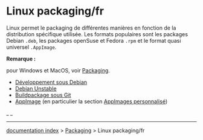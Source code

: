 # Linux packaging/fr
Linux permet le packaging de différentes manières en fonction de la distribution spécifique utilisée. Les formats populaires sont les packages Debian `.deb`, les packages openSuse et Fedora `.rpm` et le format quasi universel `.AppImage`.


**Remarque :**

pour Windows et MacOS, voir [Packaging](Packaging/fr.md).

-   [Développement sous Debian](Debian_development/fr.md)
-   [Debian Unstable](Debian_Unstable/fr.md)
-   [Buildpackage sous Git](Git_buildpackage.md)
-   [AppImage](AppImage/fr.md) (en particulier la section [AppImages personnalisé](AppImage/fr#AppImages_personnalis.C3.A9.md))




_ _

---
[documentation index](../README.md) > [Packaging](Category_Packaging.md) > Linux packaging/fr
